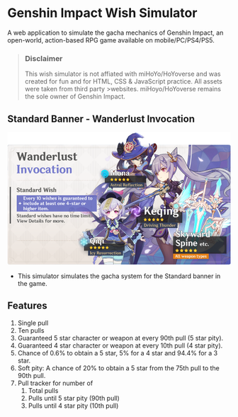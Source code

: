 # Genshin Impact Wish Simulator
A web application to simulate the gacha mechanics of Genshin Impact, an open-world, action-based RPG game available on mobile/PC/PS4/PS5.

>
>### Disclaimer
>This wish simulator is not affiated with miHoYo/HoYoverse and was created for fun and for HTML, CSS & JavaScript practice. All assets were taken from third party >websites. miHoyo/HoYoverse remains the sole owner of Genshin Impact.

## Standard Banner - Wanderlust Invocation
<p align="center">
  <img src="images/banners/standard-banner.png" height="300"/>
</p>

* This simulator simulates the gacha system for the Standard banner in the game.

## Features
1. Single pull
2. Ten pulls
3. Guaranteed 5 star character or weapon at every 90th pull (5 star pity).
4. Guaranteed 4 star character or weapon at every 10th pull (4 star pity).
5. Chance of 0.6% to obtain a 5 star, 5% for a 4 star and 94.4% for a 3 star.
6. Soft pity: A chance of 20% to obtain a 5 star from the 75th pull to the 90th pull.
7. Pull tracker for number of 
    1. Total pulls
    2. Pulls until 5 star pity (90th pull)
    3. Pulls until 4 star pity (10th pull)